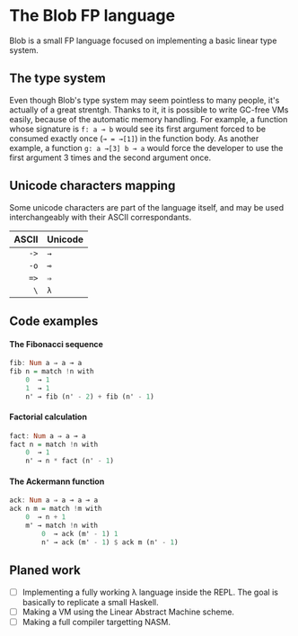 # The Blob FP language

Blob is a small FP language focused on implementing a basic linear type system.

## The type system

Even though Blob's type system may seem pointless to many people, it's actually of a great strentgh. Thanks to it, it is possible to write GC-free VMs easily, because of the automatic memory handling.
For example, a function whose signature is `f: a ⊸ b` would see its first argument forced to be consumed exactly once (`⊸ = →[1]`) in the function body.
As another example, a function `g: a →[3] b ⊸ a` would force the developer to use the first argument 3 times and the second argument once.

## Unicode characters mapping

Some unicode characters are part of the language itself, and may be used interchangeably with their ASCII correspondants.

| ASCII | Unicode |
|------:|:--------|
   |`->`|`→`|
   |`-o`|`⊸`|
   |`=>`|`⇒`|
   | `\`|`λ`|

## Code examples

#### The Fibonacci sequence

```haskell
fib: Num a ⇒ a ⊸ a
fib n = match !n with
    0  → 1
    1  → 1
    n' → fib (n' - 2) + fib (n' - 1)
```

#### Factorial calculation

```haskell
fact: Num a ⇒ a ⊸ a
fact n = match !n with
    0  → 1
    n' → n * fact (n' - 1)
```

#### The Ackermann function

```haskell
ack: Num a ⇒ a ⊸ a ⊸ a
ack n m = match !m with
    0  → n + 1
    m' → match !n with
        0  → ack (m' - 1) 1
        n' → ack (m' - 1) $ ack m (n' - 1)
```

## Planed work

- [ ] Implementing a fully working λ language inside the REPL.
    The goal is basically to replicate a small Haskell.
- [ ] Making a VM using the Linear Abstract Machine scheme.
- [ ] Making a full compiler targetting NASM.